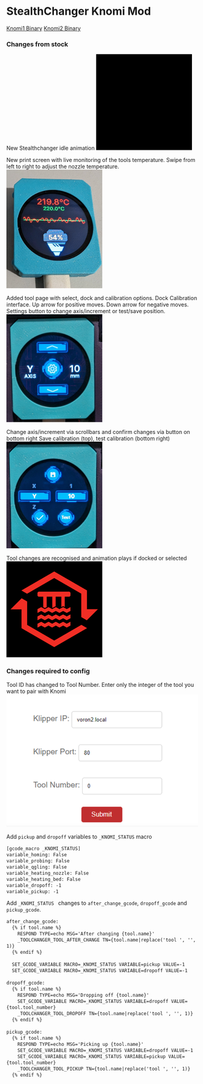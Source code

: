 # StealthChanger Knomi Mod
<a href="bin/knomi1.bin">Knomi1 Binary</a>
<a href="bin/knomi2.bin">Knomi2 Binary</a>

### Changes from stock
New Stealthchanger idle animation
<img src="/images/sc.gif" width=250/>

New print screen with live monitoring of the tools temperature.
Swipe from left to right to adjust the nozzle temperature.
<img src="/images/print.png" width=250/>

Added tool page with select, dock and calibration options.
Dock Calibration interface.
Up arrow for positive moves.
Down arrow for negative moves.
Settings button to change axis/increment or test/save position.
<img src="/images/cal1.png" width=250/>

Change axis/increment via scrollbars and confirm changes via button on bottom right
Save calibration (top), test calibration (bottom right)
<img src="/images/cal2.png" width=250/>

Tool changes are recognised and animation plays if docked or selected
<img src="/images/dock.gif" width=250/>

### Changes required to config
Tool ID has changed to Tool Number. Enter only the integer of the tool you want to pair with Knomi
<img src="/images/config.png" width=500/>

Add `pickup` and `dropoff` variables to `_KNOMI_STATUS` macro
```
[gcode_macro _KNOMI_STATUS]
variable_homing: False
variable_probing: False
variable_qgling: False
variable_heating_nozzle: False
variable_heating_bed: False
variable_dropoff: -1
variable_pickup: -1
```

Add `_KNOMI_STATUS ` changes to `after_change_gcode`, `dropoff_gcode` and `pickup_gcode`.
```
after_change_gcode:
  {% if tool.name %}
    RESPOND TYPE=echo MSG='After changing {tool.name}'
    _TOOLCHANGER_TOOL_AFTER_CHANGE TN={tool.name|replace('tool ', '', 1)}
  {% endif %}
  
  SET_GCODE_VARIABLE MACRO=_KNOMI_STATUS VARIABLE=pickup VALUE=-1
  SET_GCODE_VARIABLE MACRO=_KNOMI_STATUS VARIABLE=dropoff VALUE=-1

dropoff_gcode:
  {% if tool.name %}
    RESPOND TYPE=echo MSG='Dropping off {tool.name}'
    SET_GCODE_VARIABLE MACRO=_KNOMI_STATUS VARIABLE=dropoff VALUE={tool.tool_number}
    _TOOLCHANGER_TOOL_DROPOFF TN={tool.name|replace('tool ', '', 1)}
  {% endif %}

pickup_gcode:
  {% if tool.name %}
    RESPOND TYPE=echo MSG='Picking up {tool.name}'
    SET_GCODE_VARIABLE MACRO=_KNOMI_STATUS VARIABLE=dropoff VALUE=-1
    SET_GCODE_VARIABLE MACRO=_KNOMI_STATUS VARIABLE=pickup VALUE={tool.tool_number}
    _TOOLCHANGER_TOOL_PICKUP TN={tool.name|replace('tool ', '', 1)}
  {% endif %}
  ```

